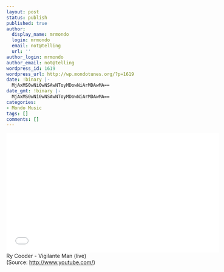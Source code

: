 ```yaml
---
layout: post
status: publish
published: true
author:
  display_name: mrmondo
  login: mrmondo
  email: not@telling
  url: ''
author_login: mrmondo
author_email: not@telling
wordpress_id: 1619
wordpress_url: http://wp.mondotunes.org/?p=1619
date: !binary |-
  MjAxMS0wNi0wNSAwNToyMDowNiArMDAwMA==
date_gmt: !binary |-
  MjAxMS0wNi0wNSAwNToyMDowNiArMDAwMA==
categories:
- Mondo Music
tags: []
comments: []
---
```

<iframe width="560" height="315" src="//www.youtube.com/embed/x4KmbUCwkyE" frameborder="0"> </iframe>
Ry Cooder - Vigilante Man (live)
<div class="attribution">(<span>Source:</span> <a href="http://www.youtube.com/">http://www.youtube.com/</a>)</div>

